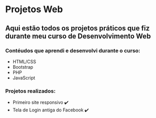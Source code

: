 # Projetos Web
## Aqui estão todos os projetos práticos que fiz durante meu curso de Desenvolvimento Web
### Contéudos que aprendi e desenvolvi durante o curso:
- HTML/CSS
- Bootstrap
- PHP
- JavaScript

### Projetos realizados:
- Primeiro site responsivo :heavy_check_mark:
- Tela de Login antiga do Facebook :heavy_check_mark: